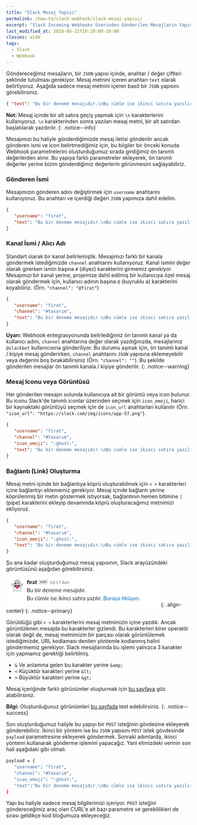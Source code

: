 ```yaml
---
title: "Slack Mesaj Yapısı"
permalink: /how-to/slack-webhook/slack-mesaj-yapisi/
excerpt: "Slack Incoming Webhooks Üzerinden Gönderilen Mesajların Yapısı"
last_modified_at: 2018-05-21T10:20:00-10:00
classes: wide
tags:
  - Slack
  - Webhook
---
```


Göndereceğimiz mesajların, bir `JSON` yapısı içinde, anahtar / değer çiftleri şeklinde tutulması gerekiyor. Mesaj metnini içeren anahtarı `text` olarak belirtiyoruz. Aşağıda sadece mesaj metnini içeren basit bir `JSON` yapısını görebilirsiniz.

```json
{ "text": "Bu bir deneme mesajıdır.\nBu cümle ise ikinci satıra yazılır." }
```

**Not:** Mesaj içinde bir alt satıra geçiş yapmak için `\n` karakterlerini kullanıyoruz. `\n` karakterinden sonra yazılan mesaj metni, bir alt satırdan başlatılarak yazdırılır.
{: .notice--info}

Mesajımızı bu haliyle gönderdiğimizde mesaj iletisi gönderilir ancak gönderen ismi ve icon belirtmediğimiz için, bu bilgiler bir önceki konuda Webhook parametrelerini oluşturduğumuz sırada girdiğimiz ön tanımlı değerlerden alınır. Bu yapıya farklı parametreler ekleyerek, ön tanımlı değerler yerine bizim gönderdiğimiz değerlerin görünmesini sağlayabiliriz.

### Gönderen İsmi

Mesajımızın gönderen adını değiştirmek için `username` anahtarını kullanıyoruz. Bu anahtarı ve içerdiği değeri `JSON` yapımıza dahil edelim.

```json
{
   "username": "firat",
   "text": "Bu bir deneme mesajıdır.\nBu cümle ise ikinci satıra yazılır."
}
```

### Kanal İsmi / Alıcı Adı

Standart olarak bir kanal belirlemiştik. Mesajımızı farklı bir kanala göndermek istediğimizde `channel` anahtarını kullanıyoruz. Kanal ismini değer olarak girerken ismin başına `#` (diyez) karakterini girmemiz gerekiyor. Mesajımızı bir kanal yerine, projemize dahil edilmiş bir kullanıcıya özel mesaj olarak göndermek için, kullanıcı adının başına `@` (kuyruklu a) karakterini koyabiliriz. (Örn. `"channel": "@firat"`)

```json
{
   "username": "firat",
   "channel": "#tasarım",
   "text": "Bu bir deneme mesajıdır.\nBu cümle ise ikinci satıra yazılır."
}
```

**Uyarı:** Webhook entegrasyonunda belirlediğimiz ön tanımlı kanal ya da kullanıcı adını, `channel` anahtarına değer olarak yazdığınızda, mesajlarınız `@slackbot` kullanıcısına gönderiliyor. Bu durumu aşmak için, ön tanımlı kanal / kişiye mesaj gönderirken, `channel` anahtarını `JSON` yapısına eklemeyebilir veya değerini boş bırakabilirsiniz (Örn. `"channel": ""`). Bu şekilde gönderilen mesajlar ön tanımlı kanala / kişiye gönderilir.
{: .notice--warning}

### Mesaj Iconu veya Görüntüsü

Her gönderilen mesajın solunda kullanıcıya ait bir görüntü veya icon bulunur. Bu iconu Slack'de tanımlı iconlar üzerinden seçmek için `icon_emoji`, harici bir kaynaktaki görüntüyü seçmek için de `icon_url` anahtarları kullanılır (Örn. `"icon_url": "https://slack.com/img/icons/app-57.png"`).

```json
{
   "username": "firat",
   "channel": "#tasarım",
   "icon_emoji": ":ghost:",
   "text": "Bu bir deneme mesajıdır.\nBu cümle ise ikinci satıra yazılır."
}
```

### Bağlantı (Link) Oluşturma

Mesaj metni içinde bir bağlantıya köprü oluşturabilmek için `< >` karakterleri içine bağlantıyı eklememiz gerekiyor. Mesaj içinde bağlantı yerine köprülenmiş bir metin göstermek istiyorsak, bağlantının hemen bitimine `|` (pipe) karakterini ekleyip devamında köprü oluşturacağımız metnimizi ekliyoruz.

```json
{
   "username": "firat",
   "channel": "#tasarım",
   "icon_emoji": ":ghost:",
   "text": "Bu bir deneme mesajıdır.\nBu cümle ise ikinci satıra yazılır. <https://example.com/|Buraya tıklayın.> "
}
```

Şu ana kadar oluşturduğumuz mesaj yapısının, Slack arayüzündeki görüntüsünü aşağıdan görebilirsiniz.

![image-center](/assets/images/how-to/slack-webhook/5-slack-mesaj-yapisi-baglanti.png){: .align-center}
{: .notice--primary}

Görüldüğü gibi `< >` karakterlerini mesaj metnimizin içine yazdık. Ancak görüntülenen mesajda bu karakterler gizlendi. Bu karakterleri birer operatör olarak değil de, mesaj metnimizin bir parçası olarak görüntülemek istediğimizde, URL kodlaması denilen yöntemle kodlanmış halini göndermemiz gerekiyor. Slack mesajlarında bu işlemi yalnızca 3 karakter için yapmamız gerektiği belirtilmiş.

- `&` Ve anlamına gelen bu karakter yerine `&amp;`
- `<` Küçüktür karakteri yerine `&lt;`
- `>` Büyüktür karakteri yerine `&gt;`

Mesaj içeriğinde farklı görünümler oluşturmak için [bu sayfaya](https://api.slack.com/docs/message-formatting) göz atabilirsiniz.

**Bilgi:** Oluşturduğunuz görünümleri [bu sayfada](https://api.slack.com/docs/messages/builder) test edebilirsiniz.
{: .notice--success}

Son oluşturduğumuz haliyle bu yapıyı bir `POST` isteğinin gövdesine ekleyerek gönderebiliriz. İkinci bir yöntem ise bu `JSON` yapısını `POST` istek gövdesinde `payload` parametresine ekleyerek göndermek. Sonraki adımlarda, ikinci yöntemi kullanarak gönderme işlemini yapacağız. Yani elimizdeki verinin son hali aşağıdaki gibi olmalı.

```bash
payload = {
   "username": "firat",
   "channel": "#tasarım",
   "icon_emoji": ":ghost:",
   "text":"Bu bir deneme mesajıdır.\nBu cümle ise ikinci satıra yazılır. <https://example.com/|Buraya tıklayın.> "
}
```

Yapı bu haliyle sadece mesaj bilgilerimizi içeriyor. `POST` isteğini göndereceğimiz araç olan CURL'e ait bazı parametre ve gereklilikleri de sırası geldikçe kod bloğumuza ekleyeceğiz.